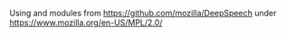 Using and modules from https://github.com/mozilla/DeepSpeech under https://www.mozilla.org/en-US/MPL/2.0/
